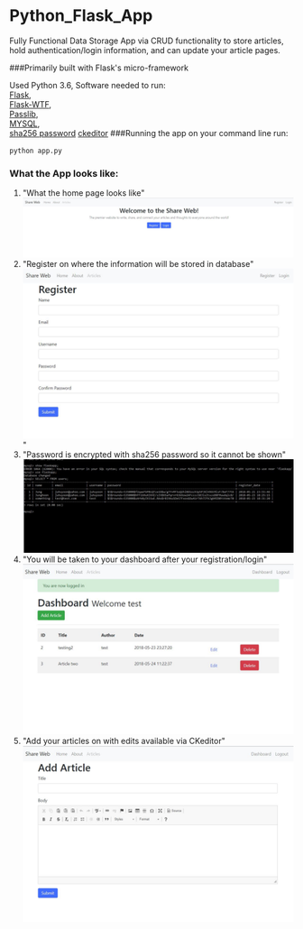 # Python_Flask_App

Fully Functional Data Storage App via CRUD functionality to store articles, hold authentication/login information, and can update your article pages.   

###Primarily built with Flask's micro-framework   

Used Python 3.6, Software needed to run:  
[Flask](http://flask.pocoo.org/docs/0.12/),  
[Flask-WTF](https://wtforms.readthedocs.io/en/stable/),   
[Passlib](https://passlib.readthedocs.io/en/stable/),  
[MYSQL](https://dev.mysql.com/doc/),  
[sha256 password](https://docs.python.org/2/library/hashlib.html)
[ckeditor](https://ckeditor.com/)
###Running the app
on your command line run:  
```
python app.py
```

### What the App looks like:
1)  "What the home page looks like"  ![alt text](photos/main.jpg)
2) "Register on where the information will be stored in database"  ![alt text](photos/register.jpg) "
3) "Password is encrypted with sha256 password so it cannot be shown"  ![alt text](photos/database.jpg)      
4) "You will be taken to your dashboard after your registration/login"     ![alt text](photos/dashboard.jpg) 
5)  "Add your articles on with edits available via CKeditor"  ![alt text](photos/article.jpg)
